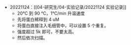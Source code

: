 - 20221124：[[04-研究生/04-实验记录/20221124 实验记录]]
	- 20°C 到 90 °C，1°C/min 升温速度
	- 先将蛋白稀释到 4 uM
	- 将蛋白直接注入毛细管中，可以设置 5 个重复。
	- 强度超过 5k 即可，不要太高。
	- 然后依次扫描。